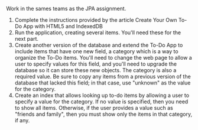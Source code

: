 Work in the sames teams as the JPA assignment.

1. Complete the instructions provided by the article Create Your Own To-Do App with HTML5 and IndexedDB
2. Run the application, creating several items. You'll need these for the next part.
3. Create another version of the database and extend the To-Do App to include items that have one new field, a category which is a way to organize the To-Do items. You'll need to change the web page to allow a user to specify values for this field, and you'll need to upgrade the database so it can store these new objects. The category is also a required value. Be sure to copy any items from a previous version of the database that lacked this field; in that case, use "unknown" as the value for the category.
4. Create an index that allows looking up to-do items by allowing a user to specify a value for the category. If no value is specified, then you need to show all items. Otherwise, if the user provides a value such as "friends and family", then you must show only the items in that category, if any.